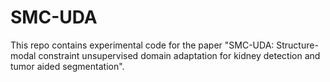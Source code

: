 # SMC-UDA

This repo contains experimental code for the paper "SMC-UDA: Structure-modal constraint unsupervised domain adaptation for kidney
detection and tumor aided segmentation".
